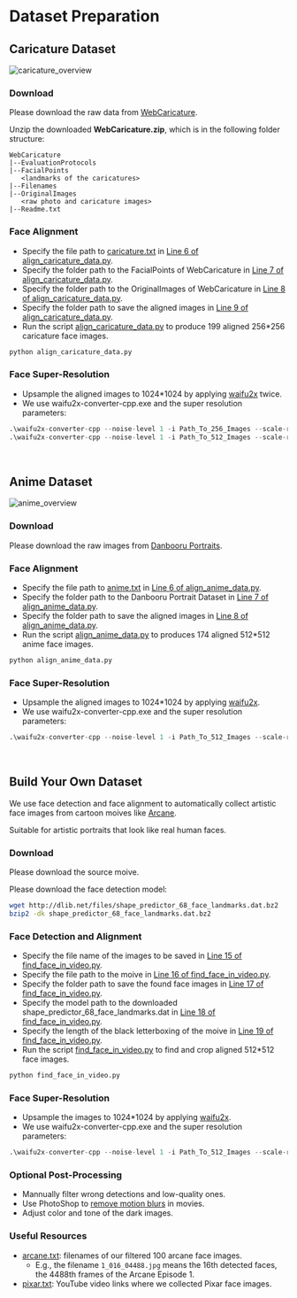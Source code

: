 # Dataset Preparation

## Caricature Dataset

![caricature_overview](https://user-images.githubusercontent.com/18130694/158067472-812df136-a4d2-485b-985c-09be27608fe3.jpg)

### Download
 
Please download the raw data from [WebCaricature](https://cs.nju.edu.cn/rl/WebCaricature.htm).

Unzip the downloaded **WebCaricature.zip**, which is in the following folder structure:
```
WebCaricature
|--EvaluationProtocols
|--FacialPoints
   <landmarks of the caricatures>
|--Filenames
|--OriginalImages
   <raw photo and caricature images>
|--Readme.txt
```

### Face Alignment

* Specify the file path to [caricature.txt](./caricature.txt) in [Line 6 of align_caricature_data.py](./align_caricature_data.py#L6).
* Specify the folder path to the FacialPoints of WebCaricature in [Line 7 of align_caricature_data.py](./align_caricature_data.py#L7).
* Specify the folder path to the OriginalImages of WebCaricature in [Line 8 of align_caricature_data.py](./align_caricature_data.py#L8).
* Specify the folder path to save the aligned images in [Line 9 of align_caricature_data.py](./align_caricature_data.py#L9).
* Run the script [align_caricature_data.py](./align_caricature_data.py) to produce 199 aligned 256\*256 caricature face images. 
```python
python align_caricature_data.py
```

### Face Super-Resolution

* Upsample the aligned images to 1024\*1024 by applying [waifu2x](https://github.com/YukihoAA/waifu2x_snowshell/releases) twice.
* We use waifu2x-converter-cpp.exe and the super resolution parameters:
```python
.\waifu2x-converter-cpp --noise-level 1 -i Path_To_256_Images --scale-ratio 2 -r 1 -o Path_To_512_Images -g 1 -a 0
.\waifu2x-converter-cpp --noise-level 1 -i Path_To_512_Images --scale-ratio 2 -r 1 -o Path_To_1024_Images -g 1 -a 0
```

<br/>

## Anime Dataset

![anime_overview](https://user-images.githubusercontent.com/18130694/158095492-e5533fe2-586a-419b-a03d-bee6970a243f.jpg)

### Download
 
Please download the raw images from [Danbooru Portraits](https://www.gwern.net/Crops#danbooru2019-portraits).

### Face Alignment

* Specify the file path to [anime.txt](./anime.txt) in [Line 6 of align_anime_data.py](./align_anime_data.py#L6).
* Specify the folder path to the Danbooru Portrait Dataset in [Line 7 of align_anime_data.py](./align_anime_data.py#L7).
* Specify the folder path to save the aligned images in [Line 8 of align_anime_data.py](./align_anime_data.py#L8).
* Run the script [align_anime_data.py](./align_anime_data.py) to produces 174 aligned 512\*512 anime face images. 
```python
python align_anime_data.py
```

### Face Super-Resolution

* Upsample the aligned images to 1024\*1024 by applying [waifu2x](https://github.com/YukihoAA/waifu2x_snowshell/releases).
* We use waifu2x-converter-cpp.exe and the super resolution parameters:
```python
.\waifu2x-converter-cpp --noise-level 1 -i Path_To_512_Images --scale-ratio 2 -r 1 -o Path_To_1024_Images -g 1 -a 0
```

<br/>

## Build Your Own Dataset

<!--![arcane-overview](https://user-images.githubusercontent.com/18130694/158124926-2e53861d-3814-485d-ad9f-d45a339dd7fe.jpg)-->


We use face detection and face alignment to automatically collect artistic face images from cartoon moives like [Arcane](https://www.netflix.com/sg/title/81435684?source=35).

Suitable for artistic portraits that look like real human faces.

### Download
 
Please download the source moive.

Please download the face detection model:
```bash
wget http://dlib.net/files/shape_predictor_68_face_landmarks.dat.bz2
bzip2 -dk shape_predictor_68_face_landmarks.dat.bz2
```
### Face Detection and Alignment

* Specify the file name of the images to be saved in [Line 15 of find_face_in_video.py](./find_face_in_video.py#L15).
* Specify the file path to the moive in [Line 16 of find_face_in_video.py](./find_face_in_video.py#L16).
* Specify the folder path to save the found face images in [Line 17 of find_face_in_video.py](./find_face_in_video.py#L17).
* Specify the model path to the downloaded shape_predictor_68_face_landmarks.dat in [Line 18 of find_face_in_video.py](./find_face_in_video.py#L18).
* Specify the length of the black letterboxing of the moive in [Line 19 of find_face_in_video.py](./find_face_in_video.py#L19).
* Run the script [find_face_in_video.py](./find_face_in_video.py) to find and crop aligned 512\*512 face images. 
```python
python find_face_in_video.py
```

### Face Super-Resolution

* Upsample the images to 1024\*1024 by applying [waifu2x](https://github.com/YukihoAA/waifu2x_snowshell/releases).
* We use waifu2x-converter-cpp.exe and the super resolution parameters:
```python
.\waifu2x-converter-cpp --noise-level 1 -i Path_To_512_Images --scale-ratio 2 -r 1 -o Path_To_1024_Images -g 1 -a 0
```

### Optional Post-Processing

* Mannually filter wrong detections and low-quality ones.
* Use PhotoShop to [remove motion blurs](https://helpx.adobe.com/sg/photoshop/using/reduce-camera-shake-induced-blurring.html) in movies.
* Adjust color and tone of the dark images.

### Useful Resources

* [arcane.txt](./arcane.txt): filenames of our filtered 100 arcane face images.
  - E.g., the filename `1_016_04488.jpg` means the 16th detected faces, the 4488th frames of the Arcane Episode 1.
* [pixar.txt](./pixar.txt): YouTube video links where we collected Pixar face images.
